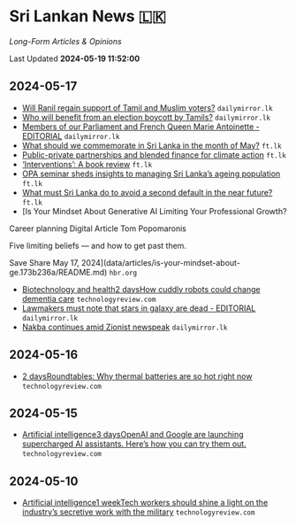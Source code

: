 # Sri Lankan News :sri_lanka:

*Long-Form Articles & Opinions*

Last Updated **2024-05-19 11:52:00**

## 2024-05-17

* [Will Ranil regain support of Tamil and Muslim voters?](data/articles/will-ranil-regain-suppor.dac34841/README.md) `dailymirror.lk`
* [Who will benefit from an election boycott by Tamils?](data/articles/who-will-benefit-from-an.73c59396/README.md) `dailymirror.lk`
* [Members of our Parliament and French Queen Marie Antoinette -EDITORIAL](data/articles/members-of-our-parliamen.dbe99058/README.md) `dailymirror.lk`
* [What should we commemorate in Sri Lanka in the month of May?](data/articles/what-should-we-commemora.97229396/README.md) `ft.lk`
* [Public-private partnerships and blended finance for climate action](data/articles/public-private-partnersh.68803a1e/README.md) `ft.lk`
* [‘Interventions’: A book review](data/articles/interventions-a-book-re.7d9f92af/README.md) `ft.lk`
* [OPA seminar sheds insights to managing Sri Lanka’s ageing population](data/articles/opa-seminar-sheds-insigh.083b68e9/README.md) `ft.lk`
* [What must Sri Lanka do to avoid a second default in the near future?](data/articles/what-must-sri-lanka-do-t.0e8c0875/README.md) `ft.lk`
* [Is Your Mindset About Generative AI Limiting Your Professional Growth?


Career planning
Digital Article
Tom Popomaronis




Five limiting beliefs — and how to get past them.


 Save
 Share
May 17, 2024](data/articles/is-your-mindset-about-ge.173b236a/README.md) `hbr.org`
* [Biotechnology and health2 daysHow cuddly robots could change dementia care](data/articles/biotechnology-and-health.3a0ca68c/README.md) `technologyreview.com`
* [Lawmakers must note that stars in galaxy are dead - EDITORIAL](data/articles/lawmakers-must-note-that.23bcb9c9/README.md) `dailymirror.lk`
* [Nakba continues amid Zionist newspeak](data/articles/nakba-continues-amid-zio.6a528dfb/README.md) `dailymirror.lk`

## 2024-05-16

* [2 daysRoundtables: Why thermal batteries are so hot right now](data/articles/2-daysroundtables-why-th.6c00b172/README.md) `technologyreview.com`

## 2024-05-15

* [Artificial intelligence3 daysOpenAI and Google are launching supercharged AI assistants. Here’s how you can try them out.](data/articles/artificial-intelligence3.d3a3046a/README.md) `technologyreview.com`

## 2024-05-10

* [Artificial intelligence1 weekTech workers should shine a light on the industry’s secretive work with the military](data/articles/artificial-intelligence1.d5283edf/README.md) `technologyreview.com`